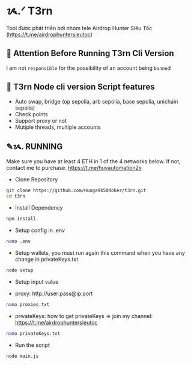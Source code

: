 # ᝰ.ᐟ T3rn

Tool được phát triển bởi nhóm tele Airdrop Hunter Siêu Tốc (https://t.me/airdrophuntersieutoc)

## 🚨 Attention Before Running T3rn Cli Version

I am not `responsible` for the possibility of an account being `banned`!

## 📎 T3rn Node cli version Script features

- Auto swap, bridge (op sepolia, arb sepolia, base sepolia, unichain sepolia)
- Check points
- Support proxy or not
- Mutiple threads, multiple accounts

## ✎ᝰ. RUNNING

Make sure you have at least 4 ETH in 1 of the 4 networks below. If not, contact me to purchase. https://t.me/huyautomation2x

- Clone Repository

```bash
git clone https://github.com/Hunga9k50doker/t3rn.git
cd t3rn
```

- Install Dependency

```bash
npm install
```

- Setup config in .env

```bash
nano .env
```

- Setup wallets, you must run again this command when you have any change in privateKeys.txt

```bash
node setup
```

- Setup input value

* proxy: http://user:pass@ip:port

```bash
nano proxies.txt
```

- privateKeys: how to get privateKeys => join my channel: https://t.me/airdrophuntersieutoc

```bash
nano privateKeys.txt
```

- Run the script

```bash
node main.js
```
